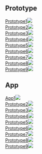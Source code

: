## Prototype
<div class="cssgrid">
  <div><a href="prototype/project1.html">Prototype1<img src="images/prototype/prototype1/home/prototype1.jpg"></a></div>
  <div><a href="projects/project1.html">Prototype2<img src="images/test/no_image.jpg"></a></div> 
  <div><a href="projects/project1.html">Prototype3<img src="images/test/no_image.jpg"></a></div>
  <div><a href="projects/project1.html">Prototype4<img src="images/test/no_image.jpg"></a></div>
  <div><a href="projects/project1.html">Prototype5<img src="images/test/no_image.jpg"></a></div> 
  <div><a href="projects/project1.html">Prototype6<img src="images/test/no_image.jpg"></a></div>
  <div><a href="projects/project1.html">Prototype7<img src="images/test/no_image.jpg"></a></div>
  <div><a href="projects/project1.html">Prototype8<img src="images/test/no_image.jpg"></a></div> 
  <div><a href="projects/project1.html">Prototype9<img src="images/test/no_image.jpg"></a></div> 
</div>

## App

<div class="cssgrid">
  <div><a href="app/project1.html">App1<img src="images/test/no_image.jpg"></a></div>
  <div><a href="projects/project1.html">Prototype2<img src="images/test/no_image.jpg"></a></div> 
  <div><a href="projects/project1.html">Prototype3<img src="images/test/no_image.jpg"></a></div>
  <div><a href="projects/project1.html">Prototype4<img src="images/test/no_image.jpg"></a></div>
  <div><a href="projects/project1.html">Prototype5<img src="images/test/no_image.jpg"></a></div> 
  <div><a href="projects/project1.html">Prototype6<img src="images/test/no_image.jpg"></a></div>
  <div><a href="projects/project1.html">Prototype7<img src="images/test/no_image.jpg"></a></div>
  <div><a href="projects/project1.html">Prototype8<img src="images/test/no_image.jpg"></a></div> 
  <div><a href="projects/project1.html">Prototype9<img src="images/test/no_image.jpg"></a></div> 
</div>



